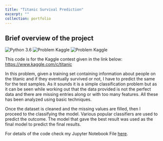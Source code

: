```yaml
---
title: "Titanic Survival Prediction"
excerpt: ""
collection: portfolio
---
```


## Brief overview of the project

![Python 3.6](https://img.shields.io/badge/Python-3.6-brightgreen.svg)    ![Problem Kaggle](https://img.shields.io/badge/Problem-Vision-blue.svg)     ![Problem Kaggle](https://img.shields.io/badge/Data-Kaggle-orange.svg)

This code is for the Kaggle contest given in the link below:
https://www.kaggle.com/c/titanic

In this problem, given a training set containing information about people on the titanic and if they eventually survived or not, I have to predict the same for the test samples. As it sounds it is a simple classification problem but as it can be seen while working out that the data provided is not the perfect data and there are missing entries along or with too many features. All these has been analyzed using basic techniques.

Once the dataset is cleaned and the missing values are filled, then I proceed to the classifying the model. Various popular classifiers are used to predict the outcome. The model that gave the best result was used as the final model to predict the final results.

For details of the code check my Jupyter Notebook File [here](https://github.com/deepayanbardhan/titanic-problem/blob/master/titanic.ipynb).
